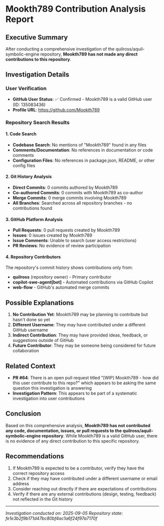# Mookth789 Contribution Analysis Report

## Executive Summary

After conducting a comprehensive investigation of the quilross/aquil-symbolic-engine repository, **Mookth789 has not made any direct contributions to this repository**.

## Investigation Details

### User Verification
- **GitHub User Status**: ✅ Confirmed - Mookth789 is a valid GitHub user (ID: 135083436)
- **Profile URL**: https://github.com/Mookth789

### Repository Search Results

#### 1. Code Search
- **Codebase Search**: No mentions of "Mookth789" found in any files
- **Comments/Documentation**: No references in documentation or code comments
- **Configuration Files**: No references in package.json, README, or other config files

#### 2. Git History Analysis
- **Direct Commits**: 0 commits authored by Mookth789
- **Co-authored Commits**: 0 commits with Mookth789 as co-author
- **Merge Commits**: 0 merge commits involving Mookth789
- **All Branches**: Searched across all repository branches - no contributions found

#### 3. GitHub Platform Analysis
- **Pull Requests**: 0 pull requests created by Mookth789
- **Issues**: 0 issues created by Mookth789
- **Issue Comments**: Unable to search (user access restrictions)
- **PR Reviews**: No evidence of review participation

#### 4. Repository Contributors
The repository's commit history shows contributions only from:
- **quilross** (repository owner) - Primary contributor
- **copilot-swe-agent[bot]** - Automated contributions via GitHub Copilot
- **web-flow** - GitHub's automated merge commits

## Possible Explanations

1. **No Contribution Yet**: Mookth789 may be planning to contribute but hasn't done so yet
2. **Different Username**: They may have contributed under a different GitHub username
3. **Indirect Contribution**: They may have provided ideas, feedback, or suggestions outside of GitHub
4. **Future Contributor**: They may be someone being considered for future collaboration

## Related Context

- **PR #64**: There is an open pull request titled "[WIP] Mookth789 - how did this user contribute to this repo?" which appears to be asking the same question this investigation is answering
- **Investigation Pattern**: This appears to be part of a systematic investigation into user contributions

## Conclusion

Based on this comprehensive analysis, **Mookth789 has not contributed any code, documentation, issues, or pull requests to the quilross/aquil-symbolic-engine repository**. While Mookth789 is a valid GitHub user, there is no evidence of any direct contribution to this specific repository.

## Recommendations

1. If Mookth789 is expected to be a contributor, verify they have the correct repository access
2. Check if they may have contributed under a different username or email address
3. Consider reaching out directly if there are expectations of contributions
4. Verify if there are any external contributions (design, testing, feedback) not reflected in the Git history

---

*Investigation conducted on: 2025-09-05*
*Repository state: fe1e3b2f9b171d47bc80bf4ac1a6f24f97a7170f*